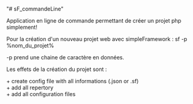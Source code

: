 "# sF_commandeLine" 

Application en ligne de commande permettant de créer un projet php simplement!

Pour la création d'un nouveau projet web avec simpleFramework : sf -p %nom_du_projet%

  -p     prend une chaine de caractère en données.
  
Les effets de la création du projet sont :

  &#43; create config file with all informations (.json or .sf)<br>
  &#43; add all repertory<br>
  &#43; add all configuration files<br>
